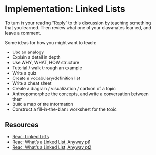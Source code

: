 # Implementation: Linked Lists

To turn in your reading “Reply” to this discussion by teaching something that you learned. Then review what one of your classmates learned, and leave a comment.

Some ideas for how you might want to teach:

* Use an analogy
* Explain a detail in depth
* Use WHY, WHAT, HOW structure
* Tutorial / walk through an example
* Write a quiz
* Create a vocabulary/definition list
* Write a cheat sheet
* Create a diagram / visualization / cartoon of a topic
* Anthropomorphize the concepts, and write a conversation between them
* Build a map of the information
* Construct a fill-in-the-blank worksheet for the topic

## Resources

* [Read: Linked Lists](https://codefellows.github.io/common_curriculum/data_structures_and_algorithms/Code_401/class-05/resources/singly_linked_list.html)
* [Read: What’s a Linked List, Anyway pt1](https://medium.com/basecs/whats-a-linked-list-anyway-part-1-d8b7e6508b9d)
* [Read: What’s a Linked List, Anyway pt2](https://medium.com/basecs/whats-a-linked-list-anyway-part-2-131d96f71996)